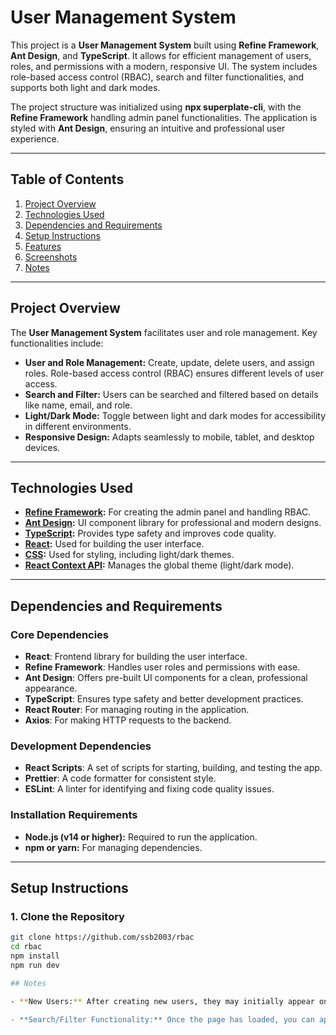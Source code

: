 # User Management System

This project is a **User Management System** built using **Refine Framework**, **Ant Design**, and **TypeScript**. It allows for efficient management of users, roles, and permissions with a modern, responsive UI. The system includes role-based access control (RBAC), search and filter functionalities, and supports both light and dark modes.

The project structure was initialized using **npx superplate-cli**, with the **Refine Framework** handling admin panel functionalities. The application is styled with **Ant Design**, ensuring an intuitive and professional user experience.

---

## Table of Contents

1. [Project Overview](#project-overview)  
2. [Technologies Used](#technologies-used)  
3. [Dependencies and Requirements](#dependencies-and-requirements)  
4. [Setup Instructions](#setup-instructions)  
5. [Features](#features)  
6. [Screenshots](#screenshots)  
7. [Notes](#notes)

---

## Project Overview

The **User Management System** facilitates user and role management. Key functionalities include:

- **User and Role Management:** Create, update, delete users, and assign roles. Role-based access control (RBAC) ensures different levels of user access.  
- **Search and Filter:** Users can be searched and filtered based on details like name, email, and role.  
- **Light/Dark Mode:** Toggle between light and dark modes for accessibility in different environments.  
- **Responsive Design:** Adapts seamlessly to mobile, tablet, and desktop devices.  

---

## Technologies Used

- **[Refine Framework](https://refine.dev/):** For creating the admin panel and handling RBAC.  
- **[Ant Design](https://ant.design/):** UI component library for professional and modern designs.  
- **[TypeScript](https://www.typescriptlang.org/):** Provides type safety and improves code quality.  
- **[React](https://reactjs.org/):** Used for building the user interface.  
- **[CSS](https://developer.mozilla.org/en-US/docs/Web/CSS):** Used for styling, including light/dark themes.  
- **[React Context API](https://reactjs.org/docs/context.html):** Manages the global theme (light/dark mode).  

---

## Dependencies and Requirements

### Core Dependencies

- **React**: Frontend library for building the user interface.  
- **Refine Framework**: Handles user roles and permissions with ease.  
- **Ant Design**: Offers pre-built UI components for a clean, professional appearance.  
- **TypeScript**: Ensures type safety and better development practices.  
- **React Router**: For managing routing in the application.  
- **Axios**: For making HTTP requests to the backend.  

### Development Dependencies

- **React Scripts**: A set of scripts for starting, building, and testing the app.  
- **Prettier**: A code formatter for consistent style.  
- **ESLint**: A linter for identifying and fixing code quality issues.  

### Installation Requirements

- **Node.js (v14 or higher):** Required to run the application.  
- **npm or yarn:** For managing dependencies.  

---

## Setup Instructions

### 1. Clone the Repository

```bash
git clone https://github.com/ssb2003/rbac
cd rbac
npm install
npm run dev

## Notes

- **New Users:** After creating new users, they may initially appear on the last page of the users' list due to the pagination mechanism. Please navigate to the last page to view newly added users.

- **Search/Filter Functionality:** Once the page has loaded, you can apply search or filter functionality to find users based on specific criteria (such as name, status or role). These functions will work across all pages, including newly added users that may be on the last page.